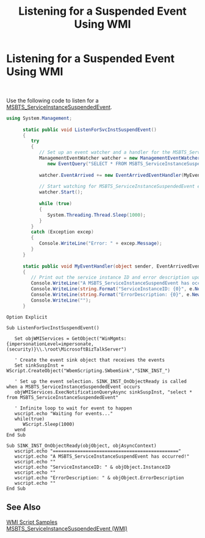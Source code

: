 ﻿---
title: Listening for a Suspended Event Using WMI
TOCTitle: Listening for a Suspended Event Using WMI
ms:assetid: 921444a0-16df-4c7a-8029-9377c367c018
ms:mtpsurl: https://msdn.microsoft.com/en-us/library/Aa577357(v=BTS.80)
ms:contentKeyID: 51529724
ms.date: 08/30/2017
mtps_version: v=BTS.80
dev_langs:
- csharp
---

# Listening for a Suspended Event Using WMI

 

Use the following code to listen for a [MSBTS\_ServiceInstanceSuspendedEvent](msbts-serviceinstancesuspendedevent-wmi.md).

``` csharp
using System.Management;  
  
      static public void ListenForSvcInstSuspendEvent()  
      {  
         try  
         {  
            // Set up an event watcher and a handler for the MSBTS_ServiceInstanceSuspendedEvent event  
            ManagementEventWatcher watcher = new ManagementEventWatcher( new ManagementScope("root\\MicrosoftBizTalkServer"),  
               new EventQuery("SELECT * FROM MSBTS_ServiceInstanceSuspendedEvent") );  
  
            watcher.EventArrived += new EventArrivedEventHandler(MyEventHandler);  
  
            // Start watching for MSBTS_ServiceInstanceSuspendedEvent events  
            watcher.Start();  
  
            while (true)  
            {  
               System.Threading.Thread.Sleep(1000);  
            }  
         }  
         catch (Exception excep)  
         {  
            Console.WriteLine("Error: " + excep.Message);  
         }  
      }  
  
      static public void MyEventHandler(object sender, EventArrivedEventArgs e)   
      {  
         // Print out the service instance ID and error description upon receiving of the suspend event  
         Console.WriteLine("A MSBTS_ServiceInstanceSuspendEvent has occurred!");  
         Console.WriteLine(string.Format("ServiceInstanceID: {0}", e.NewEvent["InstanceID"]));  
         Console.WriteLine(string.Format("ErrorDescription: {0}", e.NewEvent["ErrorDescription"]));  
         Console.WriteLine("");  
      }  
```

``` VBScript
Option Explicit  
  
Sub ListenForSvcInstSuspendEvent()  
  
   Set objWMIServices = GetObject("WinMgmts:{impersonationLevel=impersonate, (security)}\\.\root\MicrosoftBizTalkServer")   
  
   ' Create the event sink object that receives the events  
   Set sinkSuspInst = WScript.CreateObject("WbemScripting.SWbemSink","SINK_INST_")  
  
   ' Set up the event selection. SINK_INST_OnObjectReady is called when a MSBTS_ServiceInstanceSuspendedEvent occurs  
   objWMIServices.ExecNotificationQueryAsync sinkSuspInst, "select * from MSBTS_ServiceInstanceSuspendedEvent"  
  
   ' Infinite loop to wait for event to happen  
   wscript.echo "Waiting for events..."  
   while(true)  
      WScript.Sleep(1000)  
   wend  
End Sub  
  
Sub SINK_INST_OnObjectReady(objObject, objAsyncContext)  
   wscript.echo "=============================================="  
   wscript.echo "A MSBTS_ServiceInstanceSuspendEvent has occurred!"  
   wscript.echo ""  
   wscript.echo "ServiceInstanceID: " & objObject.InstanceID  
   wscript.echo ""  
   wscript.echo "ErrorDescription: " & objObject.ErrorDescription  
   wscript.echo ""  
End Sub  
```

## See Also

[WMI Script Samples](wmi-script-samples.md)  
[MSBTS\_ServiceInstanceSuspendedEvent (WMI)](msbts-serviceinstancesuspendedevent-wmi.md)

